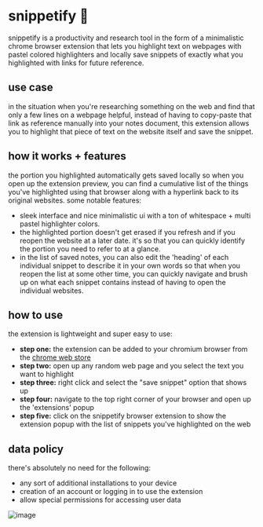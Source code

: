 # snippetify 🎨
snippetify is a productivity and research tool in the form of a minimalistic chrome browser extension that lets you highlight text on webpages with pastel colored highlighters and locally save snippets of exactly what you highlighted with links for future reference. 

## use case
in the situation when you're researching something on the web and find that only a few lines on a webpage helpful, instead of having to copy-paste that link as reference manually into your notes document, this extension allows you to highlight that piece of text on the website itself and save the snippet. 

## how it works + features
the portion you highlighted automatically gets saved locally so when you open up the extension preview, you can find a cumulative list of the things you've highlighted using that browser along with a hyperlink back to its original websites. some notable features:
- sleek interface and nice minimalistic ui with a ton of whitespace + multi pastel highlighter colors.
- the highlighted portion doesn't get erased if you refresh and if you reopen the website at a later date. it's so that you can quickly identify the portion you need to refer to at a glance. 
- in the list of saved notes, you can also edit the 'heading' of each individual snippet to describe it in your own words so that when you reopen the list at some other time, you can quickly navigate and brush up on what each snippet contains instead of having to open the individual websites.

## how to use
the extension is lightweight and super easy to use:
- <b>step one:</b> the extension can be added to your chromium browser from the [chrome web store](https://chromewebstore.google.com/detail/snippetify/eigemfhjhgieeiikiamkoplbpibncadh)
- <b>step two:</b> open up any random web page and you select the text you want to highlight
- <b>step three:</b> right click and select the "save snippet" option that shows up
- <b>step four:</b> navigate to the top right corner of your browser and open up the 'extensions' popup
- <b>step five:</b> click on the snippetify browser extension to show the extension popup with the list of snippets you've highlighted on the web

## data policy
there's absolutely no need for the following:
- any sort of additional installations to your device
- creation of an account or logging in to use the extension
- allow special permissions for accessing user data

![image](https://github.com/user-attachments/assets/4e068ce4-12f7-40da-9740-84bc91efa452)
